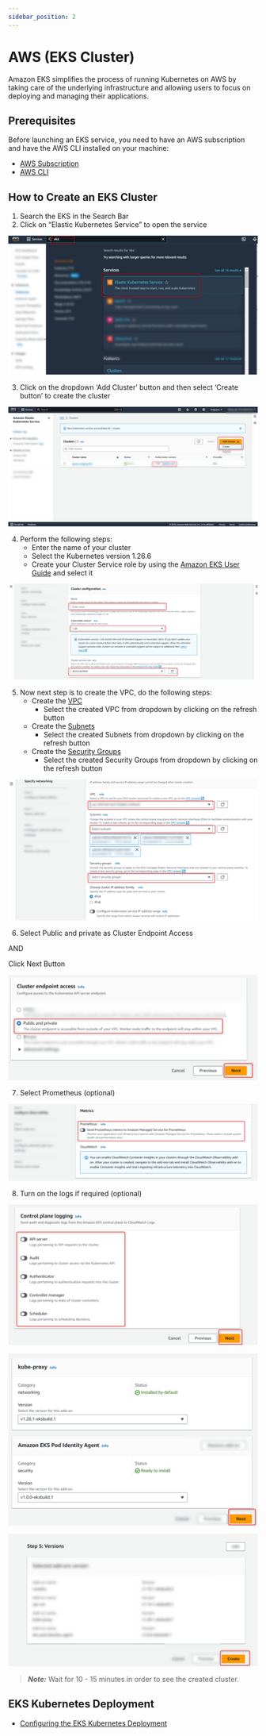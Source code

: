 ```yaml
---
sidebar_position: 2
---
```


# AWS (EKS Cluster)

Amazon EKS simplifies the process of running Kubernetes on AWS by taking care of the underlying infrastructure and allowing users to focus on deploying and managing their applications.

## Prerequisites

Before launching an EKS service, you need to have an AWS subscription and have the AWS CLI installed on your machine:

- [AWS Subscription](https://aws.amazon.com/)
- [AWS CLI](https://docs.aws.amazon.com/cli/latest/userguide/getting-started-install.html)

## How to Create an EKS Cluster

1. Search the EKS in the Search Bar
2. Click on “Elastic Kubernetes Service” to open the service

![AWS EKS Cluster Image 1](../../../../static/img/EKSCluster1.png)

3. Click on the dropdown ‘Add Cluster’ button and then select ‘Create button’ to create the cluster

![AWS EKS Cluster Image 2](../../../../static/img/EKSCluster2.png)

4. Perform the following steps:
    - Enter the name of your cluster
    - Select the Kubernetes version 1.26.6
    - Create your Cluster Service role by using the [Amazon EKS User Guide](https://docs.aws.amazon.com/eks/latest/userguide/service_IAM_role.html#create-service-role) and select it

![AWS EKS Cluster Image 3](../../../../static/img/EKSCluster3.png)

5. Now next step is to create the VPC, do the following steps:
    - Create the [VPC](https://docs.aws.amazon.com/vpc/latest/userguide/create-vpc.html)
        - Select the created VPC from dropdown by clicking on the refresh button
    - Create the [Subnets](https://docs.aws.amazon.com/vpc/latest/userguide/create-subnets.html)
        - Select the created Subnets from dropdown by clicking on the refresh button
    - Create the [Security Groups](https://docs.aws.amazon.com/cli/latest/userguide/cli-services-ec2-sg.html#creating-a-security-group)
        - Select the created Security Groups from dropdown by clicking on the refresh button

![AWS EKS Cluster Image 4](../../../../static/img/EKSCluster4.png)

6. Select Public and private as Cluster Endpoint Access

AND

Click Next Button

![AWS EKS Cluster Image 5](../../../../static/img/EKSCluster5.png)

7. Select Prometheus (optional)

![AWS EKS Cluster Image 6](../../../../static/img/EKSCluster6.png)

8. Turn on the logs if required (optional)

![AWS EKS Cluster Image 7](../../../../static/img/EKSCluster7.png)

![AWS EKS Cluster Image 8](../../../../static/img/EKSCluster8.png)

![AWS EKS Cluster Image 9](../../../../static/img/EKSCluster9.png)

> **_Note:_** Wait for 10 - 15 minutes in order to see the created cluster.

## EKS Kubernetes Deployment

- [Configuring the EKS Kubernetes Deployment](./EKS-Kubernetes-Deployment)
